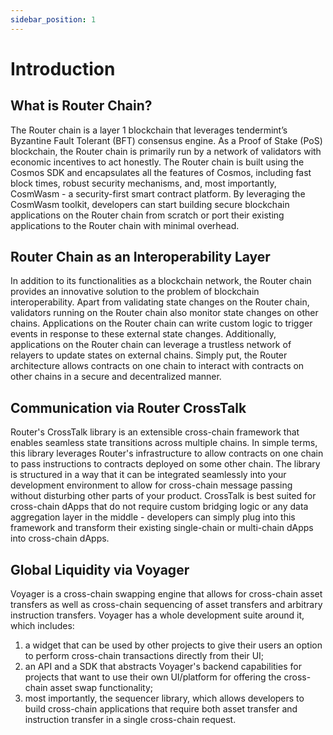 ```yaml
---
sidebar_position: 1
---
```

# Introduction

##  What is Router Chain?

The Router chain is a layer 1 blockchain that leverages tendermint’s Byzantine Fault Tolerant (BFT) consensus engine. As a Proof of Stake (PoS) blockchain, the Router chain is primarily run by a network of validators with economic incentives to act honestly. The Router chain is built using the Cosmos SDK and encapsulates all the features of Cosmos, including fast block times, robust security mechanisms, and, most importantly, CosmWasm - a security-first smart contract platform. By leveraging the CosmWasm toolkit, developers can start building secure blockchain applications on the Router chain from scratch or port their existing applications to the Router chain with minimal overhead.

## Router Chain as an Interoperability Layer
In addition to its functionalities as a blockchain network, the Router chain provides an innovative
solution to the problem of blockchain interoperability. Apart from validating state changes on the Router
chain, validators running on the Router chain also monitor state changes on other chains. Applications
on the Router chain can write custom logic to trigger events in response to these external state changes.
Additionally, applications on the Router chain can leverage a trustless network of relayers to update
states on external chains. Simply put, the Router architecture allows contracts on one chain to interact
with contracts on other chains in a secure and decentralized manner. 
<!-- More details regarding the Router
chain and how it enables cross-chain communication are given in the following sections. -->

## Communication via Router CrossTalk
Router's CrossTalk library is an extensible cross-chain framework that enables seamless state transitions across multiple chains. In simple terms, this library leverages Router's infrastructure to allow contracts on one chain to pass instructions to contracts deployed on some other chain. The library is structured in a way that it can be integrated seamlessly into your development environment to allow for cross-chain message passing without disturbing other parts of your product. CrossTalk is best suited for cross-chain dApps that do not require custom bridging logic or any data aggregation layer in the middle - developers can simply plug into this framework and transform their existing single-chain or multi-chain dApps into cross-chain dApps.

## Global Liquidity via Voyager
Voyager is a cross-chain swapping engine that allows for cross-chain asset transfers as well as cross-chain sequencing of asset transfers and arbitrary instruction transfers. Voyager has a whole development suite around it, which includes:
1. a widget that can be used by other projects to give their users an option to perform cross-chain transactions directly from their UI;
2. an API and a SDK that abstracts Voyager's backend capabilities for projects that want to use their own UI/platform for offering the cross-chain asset swap functionality;
3. most importantly, the sequencer library, which allows developers to build cross-chain applications that require both asset transfer and instruction transfer in a single cross-chain request. 